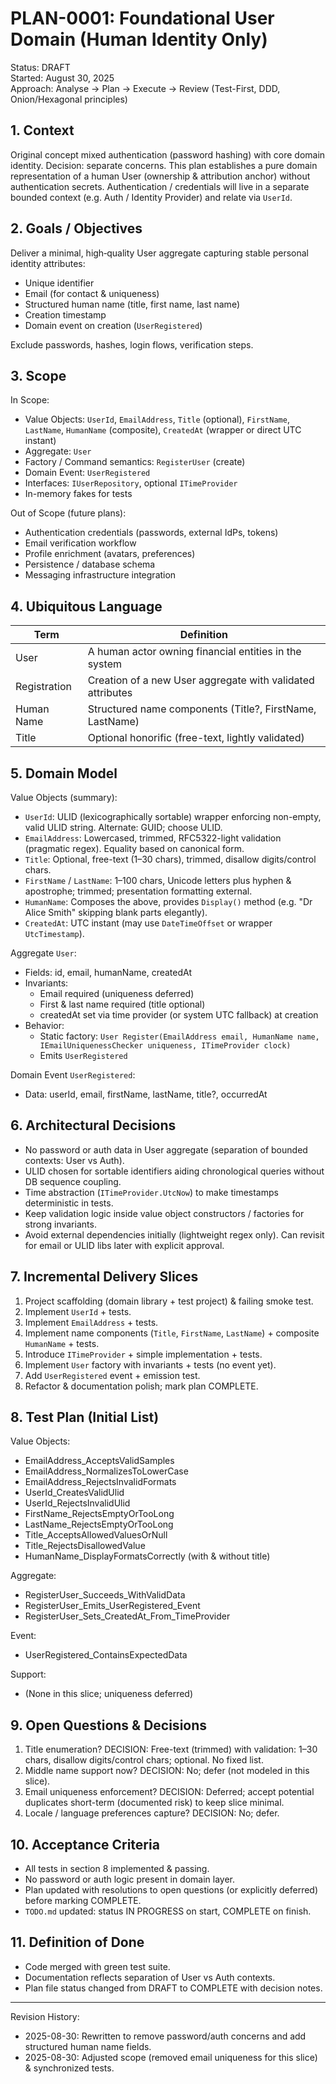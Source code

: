 # PLAN-0001: Foundational User Domain (Human Identity Only)

Status: DRAFT  
Started: August 30, 2025  
Approach: Analyse → Plan → Execute → Review (Test-First, DDD, Onion/Hexagonal principles)

## 1. Context
Original concept mixed authentication (password hashing) with core domain identity. Decision: separate concerns. This plan establishes a pure domain representation of a human User (ownership & attribution anchor) without authentication secrets. Authentication / credentials will live in a separate bounded context (e.g. Auth / Identity Provider) and relate via `UserId`.

## 2. Goals / Objectives
Deliver a minimal, high‑quality User aggregate capturing stable personal identity attributes:
* Unique identifier
* Email (for contact & uniqueness)
* Structured human name (title, first name, last name)
* Creation timestamp
* Domain event on creation (`UserRegistered`)

Exclude passwords, hashes, login flows, verification steps.

## 3. Scope
In Scope:
* Value Objects: `UserId`, `EmailAddress`, `Title` (optional), `FirstName`, `LastName`, `HumanName` (composite), `CreatedAt` (wrapper or direct UTC instant)
* Aggregate: `User`
* Factory / Command semantics: `RegisterUser` (create)
* Domain Event: `UserRegistered`
* Interfaces: `IUserRepository`, optional `ITimeProvider`
* In-memory fakes for tests

Out of Scope (future plans):
* Authentication credentials (passwords, external IdPs, tokens)
* Email verification workflow
* Profile enrichment (avatars, preferences)
* Persistence / database schema
* Messaging infrastructure integration

## 4. Ubiquitous Language
| Term | Definition |
|------|------------|
| User | A human actor owning financial entities in the system |
| Registration | Creation of a new User aggregate with validated attributes |
| Human Name | Structured name components (Title?, FirstName, LastName) |
| Title | Optional honorific (free-text, lightly validated) |

## 5. Domain Model
Value Objects (summary):
* `UserId`: ULID (lexicographically sortable) wrapper enforcing non-empty, valid ULID string. Alternate: GUID; choose ULID.
* `EmailAddress`: Lowercased, trimmed, RFC5322-light validation (pragmatic regex). Equality based on canonical form.
* `Title`: Optional, free-text (1–30 chars), trimmed, disallow digits/control chars.
* `FirstName` / `LastName`: 1–100 chars, Unicode letters plus hyphen & apostrophe; trimmed; presentation formatting external.
* `HumanName`: Composes the above, provides `Display()` method (e.g. "Dr Alice Smith" skipping blank parts elegantly).
* `CreatedAt`: UTC instant (may use `DateTimeOffset` or wrapper `UtcTimestamp`).

Aggregate `User`:
* Fields: id, email, humanName, createdAt
* Invariants:
	- Email required (uniqueness deferred)
	- First & last name required (title optional)
	- createdAt set via time provider (or system UTC fallback) at creation
* Behavior:
	- Static factory: `User Register(EmailAddress email, HumanName name, IEmailUniquenessChecker uniqueness, ITimeProvider clock)`
	- Emits `UserRegistered`

Domain Event `UserRegistered`:
* Data: userId, email, firstName, lastName, title?, occurredAt

## 6. Architectural Decisions
* No password or auth data in User aggregate (separation of bounded contexts: User vs Auth).
* ULID chosen for sortable identifiers aiding chronological queries without DB sequence coupling.
* Time abstraction (`ITimeProvider.UtcNow`) to make timestamps deterministic in tests.
* Keep validation logic inside value object constructors / factories for strong invariants.
* Avoid external dependencies initially (lightweight regex only). Can revisit for email or ULID libs later with explicit approval.

## 7. Incremental Delivery Slices
1. Project scaffolding (domain library + test project) & failing smoke test.
2. Implement `UserId` + tests.
3. Implement `EmailAddress` + tests.
4. Implement name components (`Title`, `FirstName`, `LastName`) + composite `HumanName` + tests.
5. Introduce `ITimeProvider` + simple implementation + tests.
6. Implement `User` factory with invariants + tests (no event yet).
7. Add `UserRegistered` event + emission test.
8. Refactor & documentation polish; mark plan COMPLETE.

## 8. Test Plan (Initial List)
Value Objects:
* EmailAddress_AcceptsValidSamples
* EmailAddress_NormalizesToLowerCase
* EmailAddress_RejectsInvalidFormats
* UserId_CreatesValidUlid
* UserId_RejectsInvalidUlid
* FirstName_RejectsEmptyOrTooLong
* LastName_RejectsEmptyOrTooLong
* Title_AcceptsAllowedValuesOrNull
* Title_RejectsDisallowedValue
* HumanName_DisplayFormatsCorrectly (with & without title)

Aggregate:
* RegisterUser_Succeeds_WithValidData
* RegisterUser_Emits_UserRegistered_Event
* RegisterUser_Sets_CreatedAt_From_TimeProvider

Event:
* UserRegistered_ContainsExpectedData

Support:
* (None in this slice; uniqueness deferred)

## 9. Open Questions & Decisions
1. Title enumeration? DECISION: Free-text (trimmed) with validation: 1–30 chars, disallow digits/control chars; optional. No fixed list.
2. Middle name support now? DECISION: No; defer (not modeled in this slice).
3. Email uniqueness enforcement? DECISION: Deferred; accept potential duplicates short-term (documented risk) to keep slice minimal.
4. Locale / language preferences capture? DECISION: No; defer.

## 10. Acceptance Criteria
* All tests in section 8 implemented & passing.
* No password or auth logic present in domain layer.
* Plan updated with resolutions to open questions (or explicitly deferred) before marking COMPLETE.
* `TODO.md` updated: status IN PROGRESS on start, COMPLETE on finish.

## 11. Definition of Done
* Code merged with green test suite.
* Documentation reflects separation of User vs Auth contexts.
* Plan file status changed from DRAFT to COMPLETE with decision notes.

---
Revision History:
* 2025-08-30: Rewritten to remove password/auth concerns and add structured human name fields.
* 2025-08-30: Adjusted scope (removed email uniqueness for this slice) & synchronized tests.
